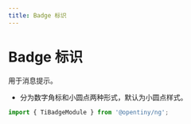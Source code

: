 ```yaml
---
title: Badge 标识
---
```


# Badge 标识

<div class="used-tiny">

用于消息提示。

- 分为数字角标和小圆点两种形式，默认为小圆点样式。

```typescript
import { TiBadgeModule } from '@opentiny/ng';
```

</div>
